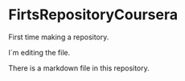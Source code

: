 # FirtsRepositoryCoursera

First time making a repository.

I´m editing the file.

There is a markdown file in this repository.
